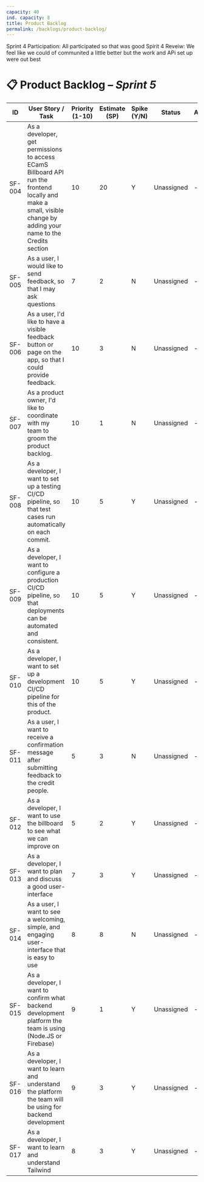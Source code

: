 ```yaml
---
capacity: 40
ind. capacity: 8
title: Product Backlog
permalink: /backlogs/product-backlog/
---
```


Sprint 4 Participation: All participated so that was good
Spirit 4 Reveiw: We feel like we could of communited a little better but the work and APi set up were out best

# 📋 Product Backlog – *Sprint 5*

| **ID** | **User Story / Task** | **Priority (1-10)** | **Estimate (SP)** | **Spike (Y/N)** | **Status** | **Assigned** |
|--------|------------------------|--------------|--------------|------------|--------------|--------------|
| SF-004 | As a developer, get permissions to access ECamS Billboard API run the frontend locally and make a small, visible change by adding your name to the Credits section | 10 | 20 | Y | Unassigned | - |
| SF-005 | As a user, I would like to send feedback, so that I may ask questions | 7 | 2 | N | Unassigned | - |
| SF-006 | As a user, I'd like to have a visible feedback button or page on the app, so that I could provide feedback. | 10 | 3 | N | Unassigned | - |
| SF-007 | As a product owner, I'd like to coordinate with my team to groom the product backlog. | 10 | 1 | N | Unassigned | - |
| SF-008 | As a developer, I want to set up a testing CI/CD pipeline, so that test cases run automatically on each commit. | 10 | 5 | Y | Unassigned | - |
| SF-009 | As a developer, I want to configure a production CI/CD pipeline, so that deployments can be automated and consistent. | 10 | 5 | Y | Unassigned | - |
| SF-010 | As a developer, I want to set up a development CI/CD pipeline for this of the product. | 10 | 5 | Y | Unassigned | - |
| SF-011 | As a user, I want to receive a confirmation message after submitting feedback to the credit people. | 5 | 3 | N | Unassigned | - |
| SF-012 | As a developer, I want to use the billboard to see what we can improve on | 5 | 2 | Y | Unassigned | - |
| SF-013 | As a developer, I want to plan and discuss a good user-interface | 7 | 3 | Y | Unassigned | - |
| SF-014 | As a user, I want to see a welcoming, simple, and engaging user-interface that is easy to use | 8 | 8 | N | Unassigned | - |
| SF-015 | As a developer, I want to confirm what backend development platform the team is using (Node.JS or Firebase)  | 9 | 1 | Y | Unassigned | - |
| SF-016 | As a developer, I want to learn and understand the platform the team will be using for backend development | 9 | 3 | Y | Unassigned | - |
| SF-017 | As a developer, I want to learn and understand Tailwind | 8 | 3 | Y | Unassigned | - |


